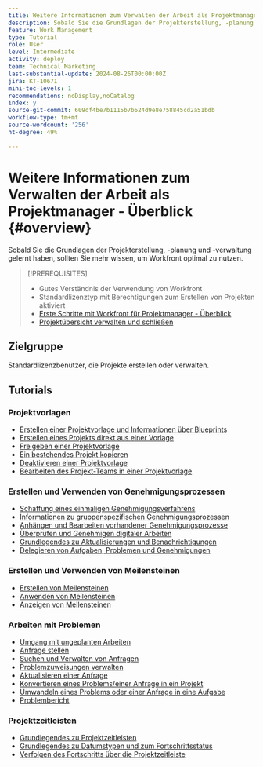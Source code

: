 ```yaml
---
title: Weitere Informationen zum Verwalten der Arbeit als Projektmanager - Überblick
description: Sobald Sie die Grundlagen der Projekterstellung, -planung und -verwaltung gelernt haben, sollten Sie mehr wissen, um Workfront optimal zu nutzen.
feature: Work Management
type: Tutorial
role: User
level: Intermediate
activity: deploy
team: Technical Marketing
last-substantial-update: 2024-08-26T00:00:00Z
jira: KT-10671
mini-toc-levels: 1
recommendations: noDisplay,noCatalog
index: y
source-git-commit: 609df4be7b1115b7b624d9e8e758845cd2a51bdb
workflow-type: tm+mt
source-wordcount: '256'
ht-degree: 49%

---
```



# Weitere Informationen zum Verwalten der Arbeit als Projektmanager - Überblick {#overview}

Sobald Sie die Grundlagen der Projekterstellung, -planung und -verwaltung gelernt haben, sollten Sie mehr wissen, um Workfront optimal zu nutzen.

>[!PREREQUISITES]
>
>* Gutes Verständnis der Verwendung von Workfront
>* Standardlizenztyp mit Berechtigungen zum Erstellen von Projekten aktiviert
>* [Erste Schritte mit Workfront für Projektmanager - Überblick](https://experienceleague.adobe.com/?recommended=Workfront-U-1-2022.1.planners&amp;lang=de)
>* [Projektübersicht verwalten und schließen](https://experienceleague.adobe.com/?recommended=Workfront-U-1-2022.2.planners&amp;lang=de)


## Zielgruppe

Standardlizenzbenutzer, die Projekte erstellen oder verwalten.

## Tutorials

### Projektvorlagen

* [Erstellen einer Projektvorlage und Informationen über Blueprints](create-a-project-template.md)
* [Erstellen eines Projekts direkt aus einer Vorlage](create-a-project-directly-from-a-template.md)
* [Freigeben einer Projektvorlage](share-a-project-template.md)
* [Ein bestehendes Projekt kopieren](/help/manage-work/manage-projects/copy-an-existing-project.md)
* [Deaktivieren einer Projektvorlage](deactivate-a-project-template.md)
* [Bearbeiten des Projekt-Teams in einer Projektvorlage](edit-the-project-team-in-a-project-template.md)


### Erstellen und Verwenden von Genehmigungsprozessen

* [Schaffung eines einmaligen Genehmigungsverfahrens](create-a-single-use-approval-process.md)
* [Informationen zu gruppenspezifischen Genehmigungsprozessen](group-specific-approval-processes.md)
* [Anhängen und Bearbeiten vorhandener Genehmigungsprozesse](attach-and-edit-existing-approval-processes.md)
* [Überprüfen und Genehmigen digitaler Arbeiten](review-and-approve-digital-work.md)
* [Grundlegendes zu Aktualisierungen und Benachrichtigungen](understand-updates-and-notifications.md)
* [Delegieren von Aufgaben, Problemen und Genehmigungen](delegate-approvals.md)


### Erstellen und Verwenden von Meilensteinen

* [Erstellen von Meilensteinen](creating-milestones.md)
* [Anwenden von Meilensteinen](apply-milestones.md)
* [Anzeigen von Meilensteinen](view-milestones.md)


### Arbeiten mit Problemen

* [Umgang mit ungeplanten Arbeiten](handle-unplanned-work.md)
* [Anfrage stellen](make-a-request.md)
* [Suchen und Verwalten von Anfragen](find-requests.md)
* [Problemzuweisungen verwalten](manage-issue-assignments.md)
* [Aktualisieren einer Anfrage](update-a-request.md)
* [Konvertieren eines Problems/einer Anfrage in ein Projekt](create-a-project-from-a-request.md)
* [Umwandeln eines Problems oder einer Anfrage in eine Aufgabe](convert-issues-to-other-work-items.md)
* [Problembericht](report-on-issues.md)


### Projektzeitleisten

* [Grundlegendes zu Projektzeitleisten](understand-project-timelines.md)
* [Grundlegendes zu Datumstypen und zum Fortschrittsstatus](understand-task-dates-and-progress-status.md)
* [Verfolgen des Fortschritts über die Projektzeitleiste](track-work-progress-from-the-project-timeline.md)


